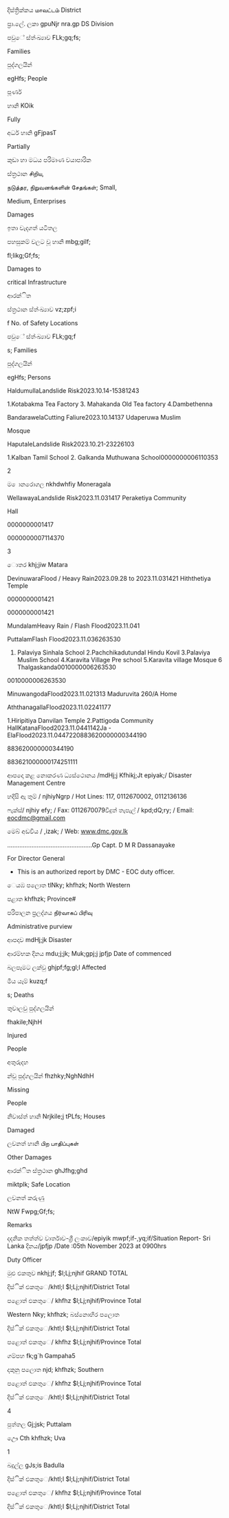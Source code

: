 දිස්ත්‍රික්කය மாவட்டம் District

ප්‍රා.ලේ. ලකා gpuNjr nra.gp DS Division

පවුේ ස්ත්‍ංඛ්‍යාව FLk;gq;fs;

Families

පුද්ගලයින්

egHfs; People

පූර්ණ

හානි KOik

Fully

අර්ධ හානි gFjpasT

Partially

කුඩා හා මධය පරිමාණ වයාපාරික

ස්ත්‍රථාන சிறிய,

நடுத்தர, நிறுவனங்களின் சேதங்கள்; Small,

Medium, Enterprises

Damages

ඉතා වැදගත් යටිතල

පහසුකම් වලට වූ හානි mbg;gilf;

fl;likg;Gf;fs;

Damages to

critical Infrastructure

ආරක්ිත

ස්ත්‍රථාන ස්ත්‍ංඛ්‍යාව vz;zpf;i

f No. of Safety Locations

පවුේ ස්ත්‍ංඛ්‍යාව FLk;gq;f

s; Families

පුද්ගලයින්

egHfs; Persons

HaldumullaLandslide Risk2023.10.14-15381243

1.Kotabakma Tea Factory 3. Mahakanda Old Tea factory 4.Dambethenna

BandarawelaCutting Faliure2023.10.14137 Udaperuwa Muslim

Mosque

HaputaleLandslide Risk2023.10.21-23226103

1.Kalban Tamil School 2. Galkanda Muthuwana School0000000006110353

2

ම ොනරොගල nkhdwhfiy Moneragala

WellawayaLandslide Risk2023.11.031417 Peraketiya Community

Hall

0000000001417

0000000007114370

3

ොතර khj;jiw Matara

DevinuwaraFlood / Heavy Rain2023.09.28 to 2023.11.031421 Hiththetiya Temple

0000000001421

0000000001421

MundalamHeavy Rain / Flash Flood2023.11.041

PuttalamFlash Flood2023.11.036263530

1. Palaviya Sinhala School 2.Pachchikadutundal Hindu Kovil 3.Palaviya Muslim School 4.Karavita Village Pre school 5.Karavita village Mosque 6 Thalgaskanda0010000006263530

0010000006263530

MinuwangodaFlood2023.11.021313 Maduruvita 260/A Home

AththanagallaFlood2023.11.02241177

1.Hiripitiya Danvilan Temple 2.Pattigoda Community HallKatanaFlood2023.11.0441142Ja - ElaFlood2023.11.0447220883620000000344190

883620000000344190

883621000000174251111

ආපදො කළ නොකරණ ධ්‍යස්ථොනය /mdHj;j Kfhikj;Jt epiyak;/ Disaster Management Centre

හදිසි ඇ තුම් / njhiyNgrp / Hot Lines: 117, 0112670002, 0112136136

ෆැක්ස්/ njhiy efy; / Fax: 0112670079විදුත් තැපැල් / kpd;dQ;ry; / Email: eocdmc@gmail.com

මෙබ් අඩවිය / ,izak; / Web: www.dmc.gov.lk

…..............................................Gp Capt. D M R Dassanayake

For Director General

* This is an authorized report by DMC - EOC duty officer.

ෙයඹ පලොත tlNky; khfhzk; North Western

පළාත khfhzk; Province#

පරිපාලන ප්‍රලද්ශය நிர்வாகப் பிரிவு

Administrative purview

ආපදාව mdHj;jk Disaster

ආරම්භක දිනය mdu;j;jk; Muk;gpj;j jpfjp Date of commenced

බලපෑමට ලක්වු ghjpf;fg;gl;l Affected

මිය යෑම් kuzq;f

s; Deaths

තුවාලවු පුද්ගලයින්

fhakile;NjhH

Injured

People

අතුරුදහ

න්වූ පුද්ගලයින් fhzhky;NghNdhH

Missing

People

නිවාස්ත්‍ හානි Nrjkile;j tPLfs; Houses

Damaged

ලවනත් හානි பிற பாதிப்புகள்

Other Damages

ආරක්ිත ස්ත්‍රථාන ghJfhg;ghd

miktplk; Safe Location

ලවනත් කරුණු

NtW Fwpg;Gf;fs;

Remarks

දදනික තත්ත්ව වාර්තාව-ශ්‍රී ලංකාව/epiyik mwpf;if-,yq;if/Situation Report- Sri Lanka දිනය/jpfjp /Date :05th November 2023 at 0900hrs

Duty Officer

මුළු එකතුව nkhj;jf; $l;Lj;njhif GRAND TOTAL

දිස්ික් එකතුෙ/khtl;l $l;Lj;njhif/District Total

පළොත් ඵකතුෙ/ khfhz $l;Lj;njhif/Province Total

Western Nky; khfhzk; බස්නොහිර පලොත

දිස්ික් එකතුෙ/khtl;l $l;Lj;njhif/District Total

පළොත් ඵකතුෙ/ khfhz $l;Lj;njhif/Province Total

ගම්පහ fk;g`h Gampaha5

දකුනු පලොත njd; khfhzk; Southern

පළොත් ඵකතුෙ/ khfhz $l;Lj;njhif/Province Total

දිස්ික් එකතුෙ/khtl;l $l;Lj;njhif/District Total

4

පුත්තල Gj;jsk; Puttalam

ඌෙ Cth khfhzk; Uva

1

බදුල්ල gJs;is Badulla

දිස්ික් එකතුෙ/khtl;l $l;Lj;njhif/District Total

පළොත් ඵකතුෙ/ khfhz $l;Lj;njhif/Province Total

දිස්ික් එකතුෙ/khtl;l $l;Lj;njhif/District Total